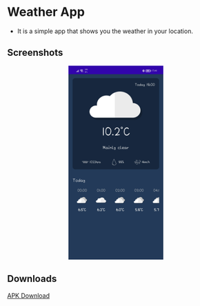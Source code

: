 # Weather App
* It is a simple app that shows you the weather in your location.

## Screenshots
<p align="center">
  <img src="Screenshots/1.jpg" height="450" width="220">
</p>

## Downloads
[APK Download](https://drive.google.com/file/d/1quu1I5KNy7618FiA8hogt-4vvj_Toflr/view?usp=sharing)
